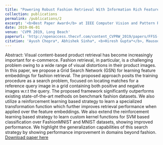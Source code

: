 ```yaml
---
title: "Powering Robust Fashion Retrieval With Information Rich Feature Embeddings"
collection: publications
permalink: /publications/2
excerpt: '<b>Best Paper Award</b> at IEEE Computer Vision and Pattern Recognition Workshop (Fashion and Subjective Search)'
date: 2019-06-01
venue: 'CVPR 2019, Long Beach'
paperurl: 'http://openaccess.thecvf.com/content_CVPRW_2019/papers/FFSS-USAD/Chopra_Powering_Robust_Fashion_Retrieval_With_Information_Rich_Feature_Embeddings_CVPRW_2019_paper.pdf'
citation: 'Ayush Chopra*, Abhishek Sinha*, <b>Hiresh Gupta*</b>, Mausoom Sarkar*, Balaji Krishnamurthy'
---
```

Abstract: Visual content-based product retrieval has become increasingly important for e-commerce. Fashion retrieval, in
          particular, is a challenging problem owing to a wide range
          of visual distortions in their product images. In this paper, we propose a Grid Search Network (GSN) for learning feature embeddings for fashion retrieval. The proposed
          approach posits the training procedure as a search problem, focused on locating matches for a reference query image in a grid containing both positive and negative images
          w.r.t the query. The proposed framework significantly outperforms existing state-of-the-art methods on benchmark
          fashion datasets. We also utilize a reinforcement learning
          based strategy to learn a specialized transformation function which further improves retrieval performance when applied over the feature embeddings. We also extend the reinforcement learning based strategy to learn custom kernel functions for SVM based classification over FashionMNIST and MNIST datasets, showing improved performance.
          We highlight the generalization capabilities of this search
          strategy by showing performance improvement in domains
          beyond fashion.
[Download paper here](http://openaccess.thecvf.com/content_CVPRW_2019/papers/FFSS-USAD/Chopra_Powering_Robust_Fashion_Retrieval_With_Information_Rich_Feature_Embeddings_CVPRW_2019_paper.pdf)